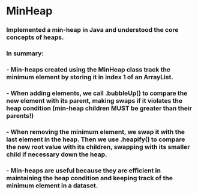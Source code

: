 # MinHeap

### Implemented a min-heap in Java and understood the core concepts of heaps.

### In summary:

### - Min-heaps created using the MinHeap class track the minimum element by storing it in index 1 of an ArrayList.

### - When adding elements, we call .bubbleUp() to compare the new element with its parent, making swaps if it violates the heap condition (min-heap children MUST be greater than their parents!)
 
### - When removing the minimum element, we swap it with the last element in the heap. Then we use .heapify() to compare the new root value with its children, swapping with its smaller child if necessary down the heap.

### - Min-heaps are useful because they are efficient in maintaining the heap condition and keeping track of the minimum element in a dataset.